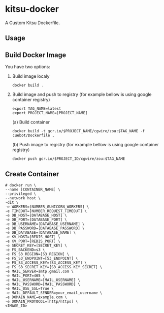 # kitsu-docker

A Custom Kitsu Dockerfile.

Usage
-----

Build Docker Image
------------------

You have two options:
1. Build image localy

    `docker build .`

2. Build image and push to registry (for example bellow is using google container registry)

    ```
    export TAG_NAME=latest
    export PROJECT_NAME=[PROJECT_NAME]
    ```

    (a) Build container

    `docker build -t gcr.io/$PROJECT_NAME/cgwire/zou:$TAG_NAME -f cuebot/Dockerfile .`

    (b) Push image to registry (for example bellow is using google container registry)

    `docker push gcr.io/$PROJECT_ID/cgwire/zou:$TAG_NAME`

Create Container
----------------

~~~~
# docker run \
--name [CONTAINER_NAME] \
--privileged \
--network host \
-dit \
-e WORKERS=[NUMBER_GUNICORN_WORKERS] \
-e TIMEOUT=[NUMBER_REQUEST_TIMEOUT] \
-e DB_HOST=[DATABASE_HOST] \
-e DB_PORT=[DATABASE_PORT] \
-e DB_USERNAME=[DATABASE_USERNAME] \
-e DB_PASSWORD=[DATABASE_PASSWORD] \
-e DB_DATABASE=[DATABASE_NAME] \
-e KV_HOST=[REDIS_HOST] \
-e KV_PORT=[REDIS_PORT] \
-e SECRET_KEY=[SECRET_KEY] \
-e FS_BACKEND=s3 \
-e FS_S3_REGION=[S3_REGION] \
-e FS_S3_ENDPOINT=[S3_ENDPOINT] \
-e FS_S3_ACCESS_KEY=[S3_ACCESS_KEY] \
-e FS_S3_SECRET_KEY=[S3_ACCESS_KEY_SECRET] \
-e MAIL_SERVER=smtp.gmail.com \
-e MAIL_PORT=465 \
-e MAIL_USERNAME=[MAIL_USERNAME] \
-e MAIL_PASSWORD=[MAIL_PASSWORD] \
-e MAIL_USE_SSL=True \
-e MAIL_DEFAULT_SENDER=your_email_username \
-e DOMAIN_NAME=example.com \
-e DOMAIN_PROTOCOL=[http/https] \
<IMAGE_ID>
~~~~
